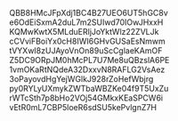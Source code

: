 QBB8HMcJFpXdj1BC4B27UEO6UT5hGC8v
e6OdEiSxmA2duL7m2SUIwd70IOwJHxxH
KQMwKwtX5MLduERljJoYktWlz22ZVLJk
cCVviFBoiYx0cH8IWI6GHvGUSaEsNmwm
tVYXwI8zUJAyoVnOn89uScCglaeKAmOF
Z5DC9ORpJM0hMcPL7U7Me8uQBzslA6PE
1vmOKaRtNQdeA32DxxvN8RAFLG2VsAez
3oPayovdHgYejWGlkJ928rZoHefWbjrg
py0RYLyUXmykZWTbaWBZKe04f9T5UxZu
rWTcSth7p8bHo2VOj54GMkxKEaSPCW6i
vEtR0mL7CBP5loeR6sdSU5kePvlgnZ7H
